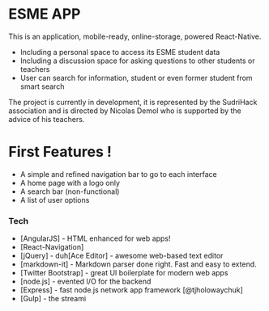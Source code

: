 # ESME APP

This is an application, mobile-ready, online-storage, powered React-Native.

  - Including a personal space to access its ESME student data
  - Including a discussion space for asking questions to other students or teachers
  - User can search for information, student or even former student from smart search
  
  The project is currently in development, it is represented by the SudriHack association and is directed by Nicolas Demol who is supported by the advice of his teachers.
  
  # First Features !
  
  - A simple and refined navigation bar to go to each interface
  - A home page with a logo only
  - A search bar (non-functional)
  - A list of user options
  
  ### Tech
  
* [AngularJS] - HTML enhanced for web apps!
* [React-Navigation]
* [jQuery] - duh[Ace Editor] - awesome web-based text editor
* [markdown-it] - Markdown parser done right. Fast and easy to extend.
* [Twitter Bootstrap] - great UI boilerplate for modern web apps
* [node.js] - evented I/O for the backend
* [Express] - fast node.js network app framework [@tjholowaychuk]
* [Gulp] - the streami
